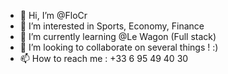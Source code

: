 - 👋 Hi, I’m @FloCr
- 👀 I’m interested in Sports, Economy, Finance
- 🌱 I’m currently learning @Le Wagon (Full stack)
- 💞️ I’m looking to collaborate on several things ! :)
- 📫 How to reach me : +33 6 95 49 40 30

<!---
FloCr/FloCr is a ✨ special ✨ repository because its `README.md` (this file) appears on your GitHub profile.
You can click the Preview link to take a look at your changes.
--->
